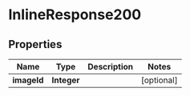 

# InlineResponse200


## Properties

Name | Type | Description | Notes
------------ | ------------- | ------------- | -------------
**imageId** | **Integer** |  |  [optional]




